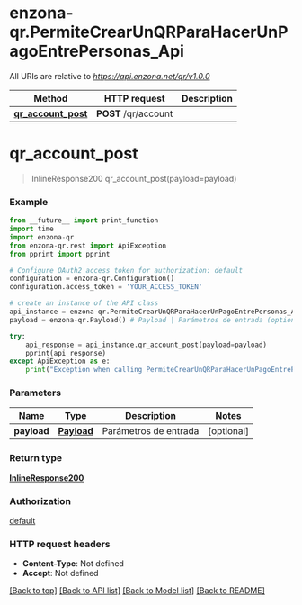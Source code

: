 # enzona-qr.PermiteCrearUnQRParaHacerUnPagoEntrePersonas_Api

All URIs are relative to *https://api.enzona.net/qr/v1.0.0*

Method | HTTP request | Description
------------- | ------------- | -------------
[**qr_account_post**](PermiteCrearUnQRParaHacerUnPagoEntrePersonas_Api.md#qr_account_post) | **POST** /qr/account | 


# **qr_account_post**
> InlineResponse200 qr_account_post(payload=payload)



### Example
```python
from __future__ import print_function
import time
import enzona-qr
from enzona-qr.rest import ApiException
from pprint import pprint

# Configure OAuth2 access token for authorization: default
configuration = enzona-qr.Configuration()
configuration.access_token = 'YOUR_ACCESS_TOKEN'

# create an instance of the API class
api_instance = enzona-qr.PermiteCrearUnQRParaHacerUnPagoEntrePersonas_Api(enzona-qr.ApiClient(configuration))
payload = enzona-qr.Payload() # Payload | Parámetros de entrada (optional)

try:
    api_response = api_instance.qr_account_post(payload=payload)
    pprint(api_response)
except ApiException as e:
    print("Exception when calling PermiteCrearUnQRParaHacerUnPagoEntrePersonas_Api->qr_account_post: %s\n" % e)
```

### Parameters

Name | Type | Description  | Notes
------------- | ------------- | ------------- | -------------
 **payload** | [**Payload**](Payload.md)| Parámetros de entrada | [optional] 

### Return type

[**InlineResponse200**](InlineResponse200.md)

### Authorization

[default](../README.md#default)

### HTTP request headers

 - **Content-Type**: Not defined
 - **Accept**: Not defined

[[Back to top]](#) [[Back to API list]](../README.md#documentation-for-api-endpoints) [[Back to Model list]](../README.md#documentation-for-models) [[Back to README]](../README.md)

